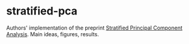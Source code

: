 # stratified-pca
Authors' implementation of the preprint [Stratified Principal Component Analysis](https://arxiv.org/abs/2307.15348).
Main ideas, figures, results.